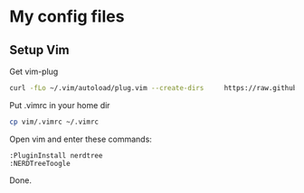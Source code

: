 # My config files

## Setup Vim

Get vim-plug

```bash
curl -fLo ~/.vim/autoload/plug.vim --create-dirs     https://raw.githubusercontent.com/junegunn/vim-plug/master/plug.vim
```
Put .vimrc in your home dir

```bash
cp vim/.vimrc ~/.vimrc
```

Open vim and enter these commands:

```
:PluginInstall nerdtree
:NERDTreeToogle
```

Done.
